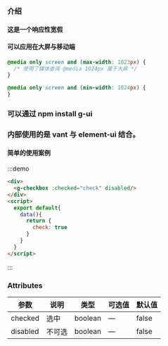 ### 介绍

#### 这是一个响应性宽假

#### 可以应用在大屏与移动端

```css
@media only screen and (max-width: 1023px) {
  /* 使用了媒体查询 @media 1024px 属于大屏 */
}

@media only screen and (min-width: 1024px) {
}
```
### 可以通过 npm install g-ui

### 内部使用的是 vant 与 element-ui 结合。



#### 简单的使用案例
:::demo
```html
<div>
  <g-checkbox :checked="check" disabled/>
</div>
<script>
  export default{
    data(){
      return {
        check: true
      }
    }
  }
</script>

```
:::

### Attributes
| 参数      | 说明          | 类型      | 可选值                           | 默认值  |
|---------- |-------------- |---------- |--------------------------------  |-------- |
| checked   | 选中          | boolean | — | false |
| disabled  |  不可选       | boolean | — | false |

